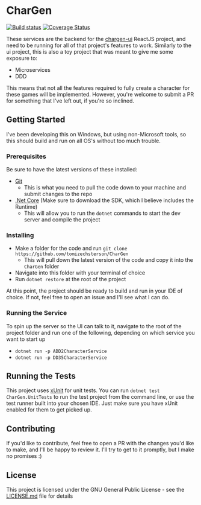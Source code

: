 # CharGen
 
[![Build status](https://ci.appveyor.com/api/projects/status/ny4n8ywn72b17fyy?svg=true&passingText=Build%20and%20tests%20OK&pendingText=Building%20and%20running%20tests&failingText=Build%20and%2For%20tests%20not%20OK)](https://ci.appveyor.com/project/tomizechsterson/chargen)
[![Coverage Status](https://coveralls.io/repos/github/tomizechsterson/CharGen/badge.svg?branch=master)](https://coveralls.io/github/tomizechsterson/CharGen?branch=master)

These services are the backend for the [chargen-ui](https://github.com/tomizechsterson/chargen-ui) ReactJS project, and need to be running for all of that project's features to work. Similarly to the ui project, this is also a toy project that was meant to give me some exposure to:
- Microservices
- DDD

This means that not all the features required to fully create a character for these games will be implemented. However, you're welcome to submit a PR for something that I've left out, if you're so inclined.

## Getting Started

I've been developing this on Windows, but using non-Microsoft tools, so this should build and run on all OS's without too much trouble.

### Prerequisites

Be sure to have the latest versions of these installed:
- [Git](https://git-scm.com/)
   - This is what you need to pull the code down to your machine and submit changes to the repo
- [.Net Core](https://www.microsoft.com/net/download) (Make sure to download the SDK, which I believe includes the Runtime)
  - This will allow you to run the `dotnet` commands to start the dev server and compile the project

### Installing

- Make a folder for the code and run `git clone https://github.com/tomizechsterson/CharGen`
  - This will pull down the latest version of the code and copy it into the `CharGen` folder
- Navigate into this folder with your terminal of choice
- Run `dotnet restore` at the root of the project

At this point, the project should be ready to build and run in your IDE of choice. If not, feel free to open an issue and I'll see what I can do.

### Running the Service

To spin up the server so the UI can talk to it, navigate to the root of the project folder and run one of the following, depending on which service you want to start up
- `dotnet run -p ADD2CharacterService`
- `dotnet run -p DD35CharacterService`

## Running the Tests

This project uses [xUnit](https://xunit.github.io/) for unit tests. You can run `dotnet test CharGen.UnitTests` to run the test project from the command line, or use the test runner built into your chosen IDE. Just make sure you have xUnit enabled for them to get picked up.

## Contributing

If you'd like to contribute, feel free to open a PR with the changes you'd like to make, and I'll be happy to review it. I'll try to get to it promptly, but I make no promises :)

## License

This project is licensed under the GNU General Public License - see the [LICENSE.md](LICENSE.md) file for details